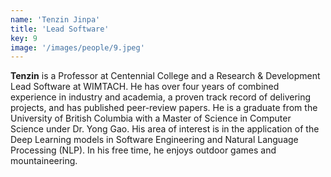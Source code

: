 ```yaml
---
name: 'Tenzin Jinpa'
title: 'Lead Software'
key: 9
image: '/images/people/9.jpeg'
---
```

**Tenzin** is a Professor at Centennial College and a Research & Development Lead Software at WIMTACH. He has over four years of combined experience in industry and academia, a proven track record of delivering projects, and has published peer-review papers. He is a graduate from the University of British Columbia with a Master of Science in Computer Science under Dr. Yong Gao. His area of interest is in the application of the Deep Learning models in Software Engineering and Natural Language Processing (NLP). In his free time, he enjoys outdoor games and mountaineering.